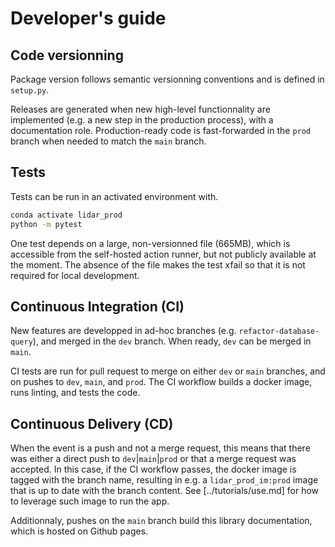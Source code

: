# Developer's guide

## Code versionning

Package version follows semantic versionning conventions and is defined in `setup.py`. 

Releases are generated when new high-level functionnality are implemented (e.g. a new step in the production process), with a documentation role. Production-ready code is fast-forwarded in the `prod` branch when needed to match the `main` branch.

## Tests

Tests can be run in an activated environment with.

```bash
conda activate lidar_prod
python -m pytest
```

One test depends on a large, non-versionned file (665MB), which is accessible from the self-hosted action runner, but not publicly available at the moment. The absence of the file makes the test xfail so that it is not required for local development.

## Continuous Integration (CI)

New features are developped in ad-hoc branches (e.g. `refactor-database-query`), and merged in the `dev` branch. When ready, `dev` can be merged in `main`.

CI tests are run for pull request to merge on either `dev` or `main` branches, and on pushes to `dev`, `main`, and `prod`. The CI workflow builds a docker image, runs linting, and tests the code.

## Continuous Delivery (CD)

When the event is a push and not a merge request, this means that there was either a direct push to `dev`|`main`|`prod` or that a merge request was accepted. In this case, if the CI workflow passes, the docker image is tagged with the branch name, resulting in e.g. a `lidar_prod_im:prod` image that is up to date with the branch content. See [../tutorials/use.md] for how to leverage such image to run the app.

Additionnaly, pushes on the `main` branch build this library documentation, which is hosted on Github pages.


